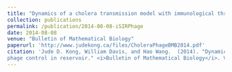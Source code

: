 ```yaml
---
title: "Dynamics of a cholera transmission model with immunological threshold and natural phage control in reservoir"
collection: publications
permalink: /publication/2014-08-08-iSIRPhage
date: 2014-08-08
venue: "Bulletin of Mathematical Biology"
paperurl: 'http://www.judekong.ca/files/CholeraPhageBMB2014.pdf'
citation: 'Jude D. Kong, William Davis, and Hao Wang.  (2014). "Dynamics of a cholera transmission model with immunological threshold and natural
phage control in reservoir." <i>Bulletin of Mathematical Biology</i>. Vol. 76: 2025-2051.'
---
```


